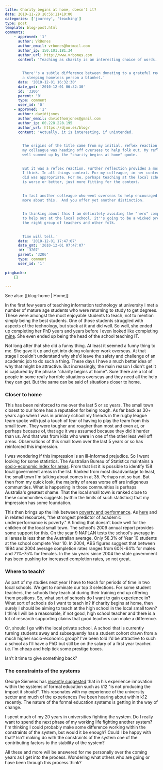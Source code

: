 ```yaml
---
title: Charity begins at home, doesn't it?
date: 2010-11-28 10:56:11+10:00
categories: ['journey', 'teaching']
type: post
template: blog-post.html
comments:
    - approved: '1'
      author: VRBones
      author_email: vrbones@hotmail.com
      author_ip: 150.101.181.34
      author_url: http://www.vrbones.com
      content: 'Teaching as charity is an interesting choice of words.
    
    
        There''s a subtle difference between donating to a grateful recipient, and giving
        a sleeping homeless person a blanket.'
      date: '2010-12-01 16:32:30'
      date_gmt: '2010-12-01 06:32:30'
      id: '3206'
      parent: '0'
      type: comment
      user_id: '0'
    - approved: '1'
      author: davidtjones
      author_email: davidthomjones@gmail.com
      author_ip: 60.228.228.195
      author_url: https://djon.es/blog/
      content: 'Actually, it is interesting, if unintended.
    
    
        The origins of the title came from my initial, reflex reaction to hearing that
        my colleague was heading off overseas to help folk out. My reflex reaction is
        well summed up by the "charity begins at home" quote.
    
    
        But it was a reflex reaction. Further reflection provides a more appropriate response,
        I think. In all things context. For my colleague, in her context, doing what she
        did was appropriate. For me, perhaps teaching at the local school will be appropriate.  Neither
        is worse or better, just more fitting for the context.
    
    
        In fact another colleague who went overseas to help encouraged me to think a bit
        more about this.  And you offer yet another distinction.
    
    
        In thinking about this I am definitely avoiding the "hero" complex. If I do try
        to help out at the local school, it''s going to be a wicked problem and one requiring
        the right group of teachers and other folk.
    
    
        Time will tell.'
      date: '2010-12-01 17:47:07'
      date_gmt: '2010-12-01 07:47:07'
      id: '3207'
      parent: '3206'
      type: comment
      user_id: '1'
    
pingbacks:
    []
    
---
```


See also: [[blog-home | Home]]

In the first few years of teaching information technology at university I met a number of mature age students who were returning to study to get degrees. These were amongst the most enjoyable students to teach, not to mention simply being the best students. One of those students struggled with aspects of the technology, but stuck at it and did well. So well, she ended up completing her PhD years and years before I even looked like completing [mine](/blog2/research/phd-thesis/). She even ended up being the head of the school teaching IT.

Not long after that she did a funny thing. At least it seemed a funny thing to me. She gave it up and got into doing volunteer work overseas. At that stage I couldn't understand why she'd leave the safety and challenge of an academic job to do such a thing. These days I have a much better idea of why that might be attractive. But increasingly, the main reason I didn't get it is captured by the phrase "charity begins at home". Sure there are a lot of people in some really horrible situations overseas and they need all the help they can get. But the same can be said of situations closer to home.

### Closer to home

This has been reinforced to me over the last 5 or so years. The small town closest to our home has a reputation for being rough. As far back as 30+ years ago when I was in primary school my friends in the rugby league team spoke with just a touch of fear of having to play the team from this small town. They were tougher and rougher than most and even at, or perhaps because of, that age it was assumed because they did it harder than us. And that was from kids who were in one of the other less well off areas. Observations of this small town over the last 5 years or so has reinforced this impression.

I was wondering if this impression is an ill-informed prejudice. So I went looking for some statistics. The Australian Bureau of Statistics maintains a [socio-economic index for areas](http://www.abs.gov.au/websitedbs/D3310114.nsf/home/Seifa_entry_page). From that list it is possible to identify 158 local government areas in the list. Ranked from most disadvantage to least, the small town I'm talking about comes in at 35. Perhaps not so bad. But then from my quick look, the majority of areas worse off are indigenous communities. What is happening in those communities is perhaps Australia's greatest shame. That the local small town is ranked close to these communities suggests (within the limits of such statistics) that my impression has some foundation.

This then brings up the link between [poverty and performance](http://www.smh.com.au/national/education/index-reveals-link-between-poverty-and-performance-20101122-1848h.html). As [here](http://www.downes.ca/cgi-bin/page.cgi?post=35346) and in related resources, "the strongest predictor of academic underperformance is poverty." A finding that doesn't bode well for the children of the local small town. The school's 2009 annual report provides some support for this. On the year 9 NAPLAN tests the school's average in all areas is less than the Australian average. Only 58.3% of Year 10 students at the school complete Year 10. In 2004, ABS figures suggest that between 1994 and 2004 average completion rates ranges from 60%-64% for males and 71%-75% for females. In the six years since 2004 the state government has been pushing for increased completion rates, so not great.

### Where to teach?

As part of my studies next year I have to teach for periods of time in two local schools. We get to nominate our top 3 selections. For some student teachers, the schools they teach at during their training end up offering them positions. So, what sort of schools do I want to gain experience in? What sort of schools do I want to teach in? If charity begins at home, then surely I should be aiming to teach at the high school in the local small town? I think I will be a reasonable, if not good, high school teacher and there is a lot of research supporting claims that good teachers can make a difference.

Or, should I go with the local private school. A school that is currently turning students away and subsequently has a student cohort drawn from a much higher socio-economic group? I've been told I'd be attractive to such a school as I'll have a PhD but still be on the salary of a first year teacher. i.e. I'm cheap and help tick some prestige boxes.

Isn't it time to give something back?

### The constraints of the systems

George Siemens has [recently suggested](http://www.elearnspace.org/blog/2010/11/26/the-urgent-need-for-educationlearning-tech-entrepreneurs/) that in his experience innovation within the systems of formal education such as k12 "is not producing the impact it should". This resonates with my experience of the university sector and much of the experiences I've been hearing about within k12 recently. The nature of the formal education systems is getting in the way of change.

I spent much of my 20 years in universities fighting the system. Do I really want to spend the next phase of my working life fighting another system? I'm thinking I could probably make some difference working within the constraints of the system, but would it be enough? Could I be happy with that? Isn't making do with the constraints of the system one of the contributing factors to the stability of the system?

All these and more will be answered for me personally over the coming years as I get into the process. Wondering what others who are going or have been through this process think?